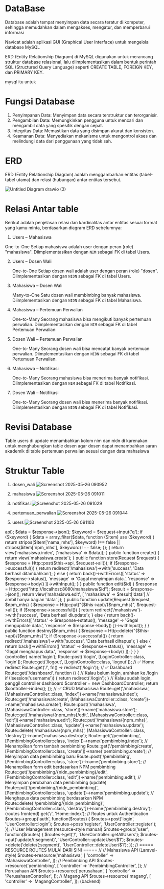 # DataBase
Database adalah tempat menyimpan data secara teratur di komputer, sehingga memudahkan dalam mengakses, mengatur, dan memperbarui informasi

Navicat adalah aplikasi GUI (Graphical User Interface) untuk mengelola database MySQL

ERD (Entity Relationship Diagram) di MySQL digunakan untuk merancang struktur database relasional, lalu diimplementasikan dalam bentuk perintah SQL (Structured Query Language) seperti CREATE TABLE, FOREIGN KEY, dan PRIMARY KEY.

mysql itu untuk

# Fungsi Database
1. Penyimpanan Data: Menyimpan data secara terstruktur dan terorganisir.
2. Pengambilan Data: Memungkinkan pengguna untuk mencari dan mengambil data yang spesifik dengan cepat.
3. Integritas Data: Memastikan data yang disimpan akurat dan konsisten.
4. Keamanan Data: Menyediakan mekanisme untuk mengontrol akses dan melindungi data dari penggunaan yang tidak sah.

# ERD
ERD (Entity Relationship Diagram) adalah menggambarkan entitas (tabel-tabel utama) dan relasi (hubungan) antar entitas tersebut.

![Untitled Diagram drawio (3)](https://github.com/user-attachments/assets/0a1cbbd6-e25d-4bb1-be31-d061ce8a0d9d)

# Relasi Antar table
Berikut adalah penjelasan relasi dan kardinalitas antar entitas sesuai format yang kamu minta, berdasarkan diagram ERD sebelumnya:


1. Users – Mahasiswa

  One-to-One
    Setiap mahasiswa adalah user dengan peran (role) "mahasiswa". 
    Diimplementasikan dengan `NIM` sebagai FK di tabel Users.

2. Users – Dosen Wali

   One-to-One
    Setiap dosen wali adalah user dengan peran (role) "dosen".
    Diimplementasikan dengan `NIDN` sebagai FK di tabel Users.

3. Mahasiswa – Dosen Wali

   Many-to-One
    Satu dosen wali membimbing banyak mahasiswa.
    Diimplementasikan dengan `NIDN` sebagai FK di tabel Mahasiswa.

4. Mahasiswa – Pertemuan Perwalian

   One-to-Many
    Seorang mahasiswa bisa mengikuti banyak pertemuan perwalian.
    Diimplementasikan dengan `NIM` sebagai FK di tabel Pertemuan Perwalian


5. Dosen Wali – Pertemuan Perwalian

   One-to-Many
    Seorang dosen wali bisa mencatat banyak pertemuan perwalian.
    Diimplementasikan dengan `NIDN` sebagai FK di tabel Pertemuan Perwalian.

6. Mahasiswa – Notifikasi

   One-to-Many
    Seorang mahasiswa bisa menerima banyak notifikasi.
    Diimplementasikan dengan `NIM` sebagai FK di tabel Notifikasi.

7. Dosen Wali – Notifikasi

   One-to-Many
    Seorang dosen wali bisa menerima banyak notifikasi.
    Diimplementasikan dengan `NIDN` sebagai FK di tabel Notifikasi.


# Revisi Database
Table users di update menambahkan kolom nim dan nidn di karenakan untuk menghubungkan table dosen agar dosen dapat menambahkan saran akademik di table pertemuan perwalian sesuai dengan data mahasiswa

# Struktur Table
1. dosen_wali
![Screenshot 2025-05-26 090952](https://github.com/user-attachments/assets/32fbec7d-7677-41dc-b748-4fab339dc332)

2. mahasiswa
   ![Screenshot 2025-05-26 091011](https://github.com/user-attachments/assets/20425a93-46cd-48fc-b635-bb4b7e7294f5)

3. notifikasi
   ![Screenshot 2025-05-26 091029](https://github.com/user-attachments/assets/629fffd1-a8e7-43a6-9385-103a16b9c552)

4. pertemuan_perwalian
   ![Screenshot 2025-05-26 091044](https://github.com/user-attachments/assets/4e680fe5-32fe-4d0f-a4b2-9fd3da73fded)

5. users
   ![Screenshot 2025-05-26 091103](https://github.com/user-attachments/assets/233cab28-6b02-463a-8830-b11f9c039d90)




<?php

namespace App\Http\Controllers;

use Illuminate\Http\Request;
use Illuminate\Support\Facades\Http;

class MahasiswaController extends Controller
{
    protected $api = 'http://localhost:8080/mahasiswa';

    public function index(Request $request)
    {
        $response = Http::get($this->api);
        $data = $response->json();
    
        $keyword = $request->input('q');
    
        if ($keyword) {
            $data = array_filter($data, function ($item) use ($keyword) {
                return stripos($item['nama_mhs'], $keyword) !== false || 
                       stripos($item['npm_mhs'], $keyword) !== false;
            });
        }
    
        return view('mahasiswa.index', ['mahasiswa' => $data]);
    }
    

    public function create()
    {
        return view('mahasiswa.create');
    }

    public function store(Request $request)
    {
        $response = Http::post($this->api, $request->all());

        if ($response->successful()) {
            return redirect('/mahasiswa')->with('success', 'Data berhasil ditambahkan');
        } else {
            return back()->withErrors([
                'status' => $response->status(),
                'message' => 'Gagal menyimpan data.',
                'response' => $response->body()
            ])->withInput();
        }
    }

    public function edit($id)
{
    $response = Http::get("http://localhost:8080/mahasiswa/$id");
    $result = $response->json();

    return view('mahasiswa.edit', [
        'mahasiswa' => $result['data'] // ambil hanya bagian 'data'
    ]);
}


    public function update(Request $request, $npm_mhs)
    {
        $response = Http::put("{$this->api}/{$npm_mhs}", $request->all());

        if ($response->successful()) {
            return redirect('/mahasiswa')->with('success', 'Data berhasil diupdate');
        } else {
            return back()->withErrors([
                'status' => $response->status(),
                'message' => 'Gagal mengupdate data.',
                'response' => $response->body()
            ])->withInput();
        }
    }

    public function destroy($npm_mhs)
    {
        $response = Http::delete("{$this->api}/{$npm_mhs}");

        if ($response->successful()) {
            return redirect('/mahasiswa')->with('success', 'Data berhasil dihapus');
        } else {
            return back()->withErrors([
                'status' => $response->status(),
                'message' => 'Gagal menghapus data.',
                'response' => $response->body()
            ]);
        }
    }
}

(controller)



<?php

use Illuminate\Support\Facades\Route;
use Illuminate\Support\Facades\Http;
use App\Http\Controllers\MahasiswaController;
use App\Http\Controllers\DashboardController;
use App\Http\Controllers\LoginController;
use App\Http\Controllers\PembimbingController;

// ✅ Login routes
Route::get('/login', [LoginController::class, 'showLoginForm'])->name('login');
Route::post('/login', [LoginController::class, 'login']);
Route::get('/logout', [LoginController::class, 'logout']);

// ✅ Home redirect
Route::get('/', fn() => redirect('/login'));

// ✅ Dashboard
Route::get('/dashboard', function () {
    // Kalau belum login, arahkan ke /login
    if (!session('username')) {
        return redirect('/login');
    }

    // Kalau sudah login, panggil controller dashboard
    $controller = new DashboardController;
    return $controller->index();
});

// ✅ CRUD Mahasiswa
Route::get('/mahasiswa', [MahasiswaController::class, 'index'])->name('mahasiswa.index');
Route::get('/mahasiswa/create', [MahasiswaController::class, 'create'])->name('mahasiswa.create');
Route::post('/mahasiswa', [MahasiswaController::class, 'store'])->name('mahasiswa.store');
Route::get('/mahasiswa/{npm_mhs}/edit', [MahasiswaController::class, 'edit'])->name('mahasiswa.edit');
Route::put('/mahasiswa/{npm_mhs}', [MahasiswaController::class, 'update'])->name('mahasiswa.update');
Route::delete('/mahasiswa/{npm_mhs}', [MahasiswaController::class, 'destroy'])->name('mahasiswa.destroy');


Route::get('/pembimbing', [PembimbingController::class, 'index'])->name('pembimbing.index');

// Menampilkan form tambah pembimbing
Route::get('/pembimbing/create', [PembimbingController::class, 'create'])->name('pembimbing.create');

// Menyimpan data pembimbing baru
Route::post('/pembimbing', [PembimbingController::class, 'store'])->name('pembimbing.store');

// Menampilkan form edit berdasarkan NPM pembimbing
Route::get('/pembimbing/{nidn_pembimbing}/edit', [PembimbingController::class, 'edit'])->name('pembimbing.edit');

// Menyimpan perubahan data pembimbing (update)
Route::put('/pembimbing/{nidn_pembimbing}', [PembimbingController::class, 'update'])->name('pembimbing.update');

// Menghapus data pembimbing berdasarkan NPM
Route::delete('/pembimbing/{nidn_pembimbing}', [PembimbingController::class, 'destroy'])->name('pembimbing.destroy');

(routes frontend)
<?php

use CodeIgniter\Router\RouteCollection;

/**
 * @var RouteCollection $routes
 */
$routes->get('/', 'Home::index');

// Routes untuk Authentication
$routes->group('auth', function($routes) {
    $routes->post('login', 'UserController::login');
    $routes->post('register', 'UserController::register');
});

// User Management (resource-style manual)
$routes->group('user', function($routes) {
    $routes->get('/', 'UserController::getAllUsers');
    $routes->put('update/(:segment)', 'UserController::updateUser/$1');
    $routes->delete('delete/(:segment)', 'UserController::deleteUser/$1');
});

// ===== RESOURCE ROUTES MULAI DARI SINI ===== //

// Mahasiswa API (Laravel-style)
$routes->resource('mahasiswa', [
    'controller' => 'MahasiswaController',
]);

// Pembimbing API
$routes->resource('pembimbing', [
    'controller' => 'PembimbingController',
]);

// Perusahaan API
$routes->resource('perusahaan', [
    'controller' => 'PerusahaanController',
]);

// Magang API
$routes->resource('magang', [
    'controller' => 'MagangController',
]);

(backend)



